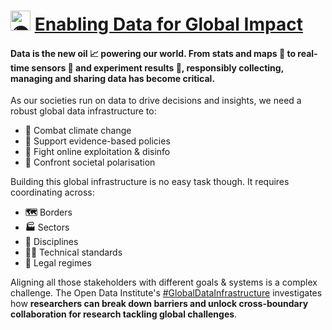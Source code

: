 # <picture><source srcset="https://fonts.gstatic.com/s/e/notoemoji/latest/1f30d/512.webp" type="image/webp"><img src="https://fonts.gstatic.com/s/e/notoemoji/latest/1f30d/512.gif" alt="🌍" width="32" height="32"></picture> [Enabling Data for Global Impact](https://theodi.org/insights/projects/global-data-infrastructure/) 

#### Data is the **new oil 📈 powering our world**. From stats and maps 📍 to real-time sensors 📶 and experiment results 🔬, **responsibly collecting, managing and sharing data** has become critical.

As our societies run on data to drive decisions and insights, we need a robust global data infrastructure to: 
* **🌳** Combat climate change
* **📝** Support evidence-based policies  
* **📵** Fight online exploitation & disinfo
* **👥** Confront societal polarisation

Building this global infrastructure is no easy task though. It requires coordinating across:
* **🗺️** Borders
* **🏭** Sectors  
* **🔬** Disciplines
* **👨‍💻** Technical standards
* **📜** Legal regimes

Aligning all those stakeholders with different goals & systems is a complex challenge. The Open Data Institute's [#GlobalDataInfrastructure](https://theodi.org/insights/projects/global-data-infrastructure/) investigates how **researchers can break down barriers and unlock cross-boundary collaboration for research tackling global challenges**. 